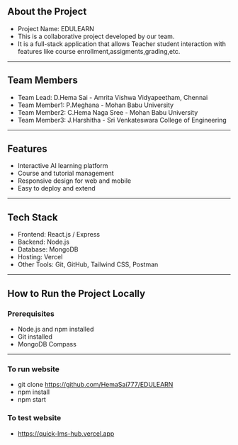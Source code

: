 ## About the Project
 - Project Name: EDULEARN
 - This is a collaborative project developed by our team.  
 - It is a full-stack application that allows Teacher student interaction with features like course enrollment,assigments,grading,etc.

---

## Team Members
 - Team Lead: D.Hema Sai - Amrita Vishwa Vidyapeetham, Chennai
 - Team Member1: P.Meghana - Mohan Babu University
 - Team Member2: C.Hema Naga Sree - Mohan Babu University
 - Team Member3: J.Harshitha - Sri Venkateswara College of Engineering

---

## Features
- Interactive AI learning platform
- Course and tutorial management
- Responsive design for web and mobile
- Easy to deploy and extend

---

## Tech Stack
- Frontend: React.js / Express
- Backend: Node.js
- Database: MongoDB
- Hosting: Vercel
- Other Tools: Git, GitHub, Tailwind CSS, Postman

---

## How to Run the Project Locally

### Prerequisites
- Node.js and npm installed
- Git installed
- MongoDB Compass

---

### To run website
- git clone https://github.com/HemaSai777/EDULEARN
- npm install
- npm start

### To test website
- https://quick-lms-hub.vercel.app
